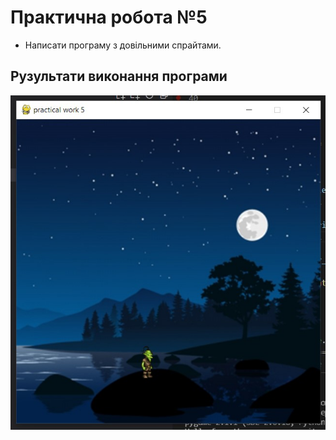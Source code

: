 # Практична робота №5
- Написати програму з  довільними спрайтами.


## Рузультати виконання програми
![5-1 result](https://github.com/whiteman1989/Python_practical_work_5/blob/master/images/work_res_5-1.jpg?raw=true)